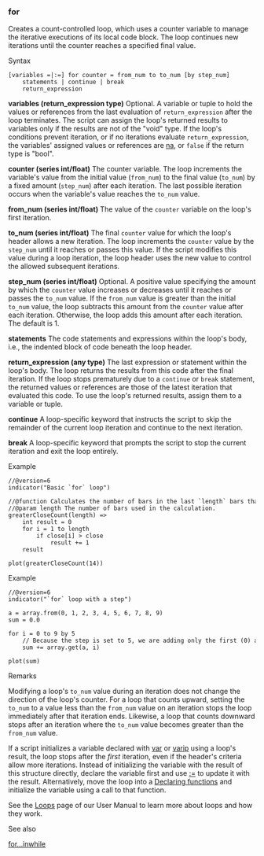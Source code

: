 ### for

Creates a count-controlled loop, which uses a counter variable to manage the iterative executions of its local code block. The loop continues new iterations until the counter reaches a specified final value.

Syntax

```
[variables =|:=] for counter = from_num to to_num [by step_num]
    statements | continue | break
    return_expression
```

**variables (return\_expression type)** Optional. A variable or tuple to hold the values or references from the last evaluation of `return_expression` after the loop terminates. The script can assign the loop's returned results to variables only if the results are not of the "void" type. If the loop's conditions prevent iteration, or if no iterations evaluate `return_expression`, the variables' assigned values or references are [na](#var_na), or `false` if the return type is "bool".

**counter (series int/float)** The counter variable. The loop increments the variable's value from the initial value (`from_num`) to the final value (`to_num`) by a fixed amount (`step_num`) after each iteration. The last possible iteration occurs when the variable's value reaches the `to_num` value.

**from\_num (series int/float)** The value of the `counter` variable on the loop's first iteration.

**to\_num (series int/float)** The final `counter` value for which the loop's header allows a new iteration. The loop increments the `counter` value by the `step_num` until it reaches or passes this value. If the script modifies this value during a loop iteration, the loop header uses the new value to control the allowed subsequent iterations.

**step\_num (series int/float)** Optional. A positive value specifying the amount by which the `counter` value increases or decreases until it reaches or passes the `to_num` value. If the `from_num` value is greater than the initial `to_num` value, the loop subtracts this amount from the `counter` value after each iteration. Otherwise, the loop adds this amount after each iteration. The default is 1.

**statements** The code statements and expressions within the loop's body, i.e., the indented block of code beneath the loop header.

**return\_expression (any type)** The last expression or statement within the loop's body. The loop returns the results from this code after the final iteration. If the loop stops prematurely due to a `continue` or `break` statement, the returned values or references are those of the latest iteration that evaluated this code. To use the loop's returned results, assign them to a variable or tuple.

**continue** A loop-specific keyword that instructs the script to skip the remainder of the current loop iteration and continue to the next iteration.

**break** A loop-specific keyword that prompts the script to stop the current iteration and exit the loop entirely.

Example

```
//@version=6  
indicator("Basic `for` loop")  
  
//@function Calculates the number of bars in the last `length` bars that have their `close` above the current `close`.  
//@param length The number of bars used in the calculation.  
greaterCloseCount(length) =>  
    int result = 0  
    for i = 1 to length  
        if close[i] > close  
            result += 1  
    result  
  
plot(greaterCloseCount(14))
```

Example

```
//@version=6  
indicator("`for` loop with a step")  
  
a = array.from(0, 1, 2, 3, 4, 5, 6, 7, 8, 9)  
sum = 0.0  
  
for i = 0 to 9 by 5  
    // Because the step is set to 5, we are adding only the first (0) and the sixth (5) value from the array `a`.  
    sum += array.get(a, i)  
  
plot(sum)
```

Remarks

Modifying a loop's `to_num` value during an iteration does not change the direction of the loop's counter. For a loop that counts upward, setting the `to_num` to a value less than the `from_num` value on an iteration stops the loop immediately after that iteration ends. Likewise, a loop that counts downward stops after an iteration where the `to_num` value becomes greater than the `from_num` value.

If a script initializes a variable declared with [var](#kw_var) or [varip](#kw_varip) using a loop's result, the loop stops after the *first* iteration, even if the header's criteria allow more iterations. Instead of initializing the variable with the result of this structure directly, declare the variable first and use [:=](#op_:=) to update it with the result. Alternatively, move the loop into a [Declaring functions](https://www.tradingview.com/pine-script-docs/language/user-defined-functions/) and initialize the variable using a call to that function.

See the [Loops](https://www.tradingview.com/pine-script-docs/language/loops/#loops) page of our User Manual to learn more about loops and how they work.

See also

[for...in](#kw_for...in)[while](#kw_while)
